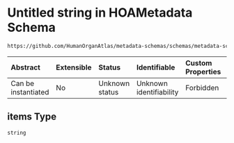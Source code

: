 # Untitled string in HOAMetadata Schema

```txt
https://github.com/HumanOrganAtlas/metadata-schemas/schemas/metadata-schemas.json#/$defs/Proposal/properties/proposers/items
```



| Abstract            | Extensible | Status         | Identifiable            | Custom Properties | Additional Properties | Access Restrictions | Defined In                                                                   |
| :------------------ | :--------- | :------------- | :---------------------- | :---------------- | :-------------------- | :------------------ | :--------------------------------------------------------------------------- |
| Can be instantiated | No         | Unknown status | Unknown identifiability | Forbidden         | Allowed               | none                | [metadata-schema.json\*](../out/metadata-schema.json "open original schema") |

## items Type

`string`
